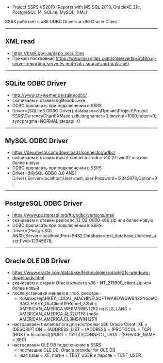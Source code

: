 - Project SSRS VS2019 (Reports with MS SQL 2019, OracleXE 21c, PostgreSQL 14, SQLite, MySQL, XML)

SSRS работает с x86 ODBC Drivers и x86 Oracle Client

------------------------------------------------------
XML read
------------------------------------------------------
- https://bank.gov.ua/depo_securities
- Пример построения https://www.mssqltips.com/sqlservertip/3148/sql-server-reporting-services-xml-data-source-and-data-set/

------------------------------------------------------
SQLite ODBC Driver
------------------------------------------------------
- http://www.ch-werner.de/sqliteodbc/
- скачиваем и ставим sqliteodbc.exe
- ODBC прописать при подключении в SSRS
- Driver={SQLite3 ODBC Driver};database=d:\Прочие\Project\Project SSRS\CurrencyChartFXMaven.db;longnames=0;timeout=1000;notxn=0;syncpragma=NORMAL;stepapi=0

------------------------------------------------------
MySQL ODBC Driver
------------------------------------------------------
- https://dev.mysql.com/downloads/connector/odbc/
- скачиваем и ставим mysql-connector-odbc-8.0.27-win32.msi или более новую
- ODBC прописать при подключении в SSRS
- Driver={MySQL ODBC 8.0 ANSI Driver};Server=localhost;User=test_user;Password=12345678;Option=3;

------------------------------------------------------
PostgreSQL ODBC Driver
------------------------------------------------------
- https://www.postgresql.org/ftp/odbc/versions/msi/
- скачиваем и ставим psqlodbc_13_02_0000-x86.zip или более новую
- ODBC прописать при подключении в SSRS
- Driver={PostgreSQL ANSI};Server=localhost;Port=5432;Database=test_database;Uid=test_user;Pwd=12345678;

------------------------------------------------------
Oracle OLE DB Driver
------------------------------------------------------
- https://www.oracle.com/database/technologies/oracle21c-windows-downloads.html
- скачиваем и ставим Oracle клиента x86 - NT_213000_client.zip или более новый
- после установки меняем в глоб. реестре:
  - Компьютер\HKEY_LOCAL_MACHINE\SOFTWARE\WOW6432Node\ORACLE\KEY_OraClient19Home1_32bit c AMERICAN_AMERICA.WE8MSWIN1252
    на NLS_LANG = AMERICAN_AMERICA.AL32UTF8 (либо AMERICAN_AMERICA.CL8MSWIN1251)
- настраиваем tnsnames.ora для настройки x86 Oracle Client:
    XE = (DESCRIPTION = (ADDRESS_LIST = (ADDRESS = (PROTOCOL = TCP)(HOST = localhost)(PORT = 1521)))(CONNECT_DATA =(SERVICE_NAME = XE)))
- настраиваем OLE DB подключение в SSRS
  - поставщик OLE DB: Oracle provider for OLE DB
  - имя базы = XE, логин = TEST_USER и пароль = TEST_USER.

